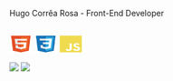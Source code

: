 Hugo Corrêa Rosa - Front-End Developer
<div style="display: inline_block">
  <br>
  <img align="center" alt="hc-Ts" height="30" width="40" src="https://raw.githubusercontent.com/devicons/devicon/master/icons/html5/html5-original.svg">
  <img align="center" alt="hc-css" height="30" width="40" src="https://raw.githubusercontent.com/devicons/devicon/master/icons/css3/css3-original.svg">
  <img align="center" alt="hc-HTML" height="30" width="40" src="https://raw.githubusercontent.com/devicons/devicon/master/icons/javascript/javascript-plain.svg">
  
  <br>
  <br>
</div>
 <div> 
  <a href = "mailto:hugo2760@gmail.com"><img src="https://img.shields.io/badge/-Gmail-%23333?style=for-the-badge&logo=gmail&logoColor=white" target="_blank"></a>
  <a href="https://www.linkedin.com/in/hugocorrearosa/" target="_blank"><img src="https://img.shields.io/badge/-LinkedIn-%230077B5?style=for-the-badge&logo=linkedin&logoColor=white" target="_blank"></a> 



